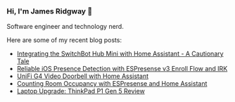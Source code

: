 ### Hi, I'm James Ridgway 👋
Software engineer and technology nerd.

Here are some of my recent blog posts:
  * [Integrating the SwitchBot Hub Mini with Home Assistant - A Cautionary Tale](https://www.jamesridgway.co.uk/integrating-the-switchbot-hub-mini-with-home-assistant-a-cautionary-tale/)
  * [Reliable iOS Presence Detection with ESPresense v3 Enroll Flow and IRK](https://www.jamesridgway.co.uk/reliable-ios-presence-detection-with-espresense-v3-enroll-flow-and-irk/)
  * [UniFi G4 Video Doorbell with Home Assistant](https://www.jamesridgway.co.uk/unifi-g4-video-doorbell-with-home-assistant/)
  * [Counting Room Occupancy with ESPresense and Home Assistant](https://www.jamesridgway.co.uk/counting-room-occupancy-with-espresense-and-home-assistant/)
  * [Laptop Upgrade: ThinkPad P1 Gen 5 Review](https://www.jamesridgway.co.uk/laptop-upgrade-thinkpad-p1-gen-5-review/)
